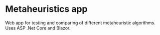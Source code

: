 # Metaheuristics app
Web app for testing and comparing of different metaheuristic algorithms. Uses ASP .Net Core and Blazor.
